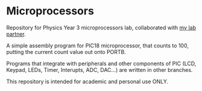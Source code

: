 # Microprocessors
Repository for Physics Year 3 microprocessors lab, collaborated with [my lab partner](https://github.com/jy3122).

A simple assembly program for PIC18 microprocessor, that counts to 100, putting the current count value out onto PORTB.

Programs that integrate with peripherals and other components of PIC (LCD, Keypad, LEDs, Timer, Interupts, ADC, DAC...) are written in other branches.

This repository is intended for academic and personal use ONLY.
